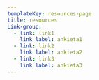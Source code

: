 ```yaml
---
templateKey: resources-page
title: resources
Link-group:
  - link: link1
    link label: ankieta1
  - link: link2
    link label: ankieta2
  - link: link3
    link label: ankieta3
---
```


